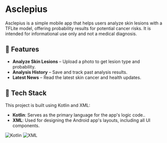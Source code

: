 # Asclepius

Asclepius is a simple mobile app that helps users analyze skin lesions with a TFLite model, offering probability results for potential cancer risks. It is intended for informational use only and not a medical diagnosis.

## 🚀 Features

- **Analyze Skin Lesions** – Upload a photo to get lesion type and probability.
- **Analysis History** – Save and track past analysis results.
- **Latest News** – Read the latest skin cancer and health updates.

## 🤖 Tech Stack

This project is built using Kotlin and XML:

- **Kotlin**: Serves as the primary language for the app's logic code..
- **XML**: Used for designing the Android app's layouts, including all UI components.

![Kotlin](https://img.shields.io/badge/Kotlin-0095D5?&style=for-the-badge&logo=kotlin&logoColor=white) ![XML](https://img.shields.io/badge/XML-orange?style=for-the-badge)